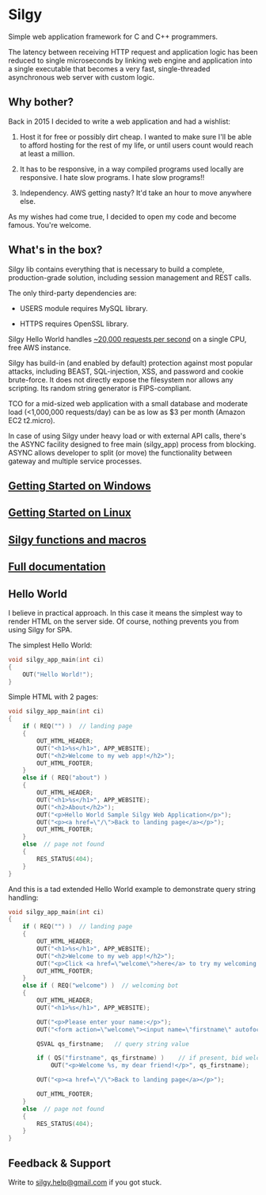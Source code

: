 # Silgy

Simple web application framework for C and C++ programmers.

The latency between receiving HTTP request and application logic has been reduced to single microseconds by linking web engine and application into a single executable that becomes a very fast, single-threaded asynchronous web server with custom logic.

## Why bother?

Back in 2015 I decided to write a web application and had a wishlist:

1. Host it for free or possibly dirt cheap. I wanted to make sure I'll be able to afford hosting for the rest of my life, or until users count would reach at least a million.

2. It has to be responsive, in a way compiled programs used locally are responsive. I hate slow programs. I hate slow programs!!

3. Independency. AWS getting nasty? It'd take an hour to move anywhere else.

As my wishes had come true, I decided to open my code and become famous. You're welcome.

## What's in the box?

Silgy lib contains everything that is necessary to build a complete, production-grade solution, including session management and REST calls.

The only third-party dependencies are:

* USERS module requires MySQL library.

* HTTPS requires OpenSSL library.

Silgy Hello World handles [~20,000 requests per second](https://github.com/silgy/silgy/wiki/Performance-test:-select()-vs-poll()) on a single CPU, free AWS instance.

Silgy has build-in (and enabled by default) protection against most popular attacks, including BEAST, SQL-injection, XSS, and password and cookie brute-force. It does not directly expose the filesystem nor allows any scripting. Its random string generator is FIPS-compliant.

TCO for a mid-sized web application with a small database and moderate load (<1,000,000 requests/day) can be as low as $3 per month (Amazon EC2 t2.micro).

In case of using Silgy under heavy load or with external API calls, there's the ASYNC facility designed to free main (silgy_app) process from blocking. ASYNC allows developer to split (or move) the functionality between gateway and multiple service processes.

## [Getting Started on Windows](https://github.com/silgy/silgy/wiki/Silgy-Hello-World-%E2%80%93-Getting-Started-on-Windows)

## [Getting Started on Linux](https://github.com/silgy/silgy/wiki/Silgy-Hello-World-%E2%80%93-Getting-Started-on-Linux)

## [Silgy functions and macros](https://github.com/silgy/silgy/wiki/Silgy-functions-and-macros)

## [Full documentation](https://github.com/silgy/silgy/wiki)

## Hello World

I believe in practical approach. In this case it means the simplest way to render HTML on the server side. Of course, nothing prevents you from using Silgy for SPA.

The simplest Hello World:

```source.c++
void silgy_app_main(int ci)
{
    OUT("Hello World!");
}
```

Simple HTML with 2 pages:

```source.c++
void silgy_app_main(int ci)
{
    if ( REQ("") )  // landing page
    {
        OUT_HTML_HEADER;
        OUT("<h1>%s</h1>", APP_WEBSITE);
        OUT("<h2>Welcome to my web app!</h2>");
        OUT_HTML_FOOTER;
    }
    else if ( REQ("about") )
    {
        OUT_HTML_HEADER;
        OUT("<h1>%s</h1>", APP_WEBSITE);
        OUT("<h2>About</h2>");
        OUT("<p>Hello World Sample Silgy Web Application</p>");
        OUT("<p><a href=\"/\">Back to landing page</a></p>");
        OUT_HTML_FOOTER;
    }
    else  // page not found
    {
        RES_STATUS(404);
    }
}
```

And this is a tad extended Hello World example to demonstrate query string handling:

```source.c++
void silgy_app_main(int ci)
{
    if ( REQ("") )  // landing page
    {
        OUT_HTML_HEADER;
        OUT("<h1>%s</h1>", APP_WEBSITE);
        OUT("<h2>Welcome to my web app!</h2>");
        OUT("<p>Click <a href=\"welcome\">here</a> to try my welcoming bot.</p>");
        OUT_HTML_FOOTER;
    }
    else if ( REQ("welcome") )  // welcoming bot
    {
        OUT_HTML_HEADER;
        OUT("<h1>%s</h1>", APP_WEBSITE);

        OUT("<p>Please enter your name:</p>");
        OUT("<form action=\"welcome\"><input name=\"firstname\" autofocus> <input type=\"submit\" value=\"Run\"></form>");

        QSVAL qs_firstname;   // query string value

        if ( QS("firstname", qs_firstname) )    // if present, bid welcome
            OUT("<p>Welcome %s, my dear friend!</p>", qs_firstname);

        OUT("<p><a href=\"/\">Back to landing page</a></p>");

        OUT_HTML_FOOTER;
    }
    else  // page not found
    {
        RES_STATUS(404);
    }
}
```

## Feedback & Support

Write to silgy.help@gmail.com if you got stuck.
